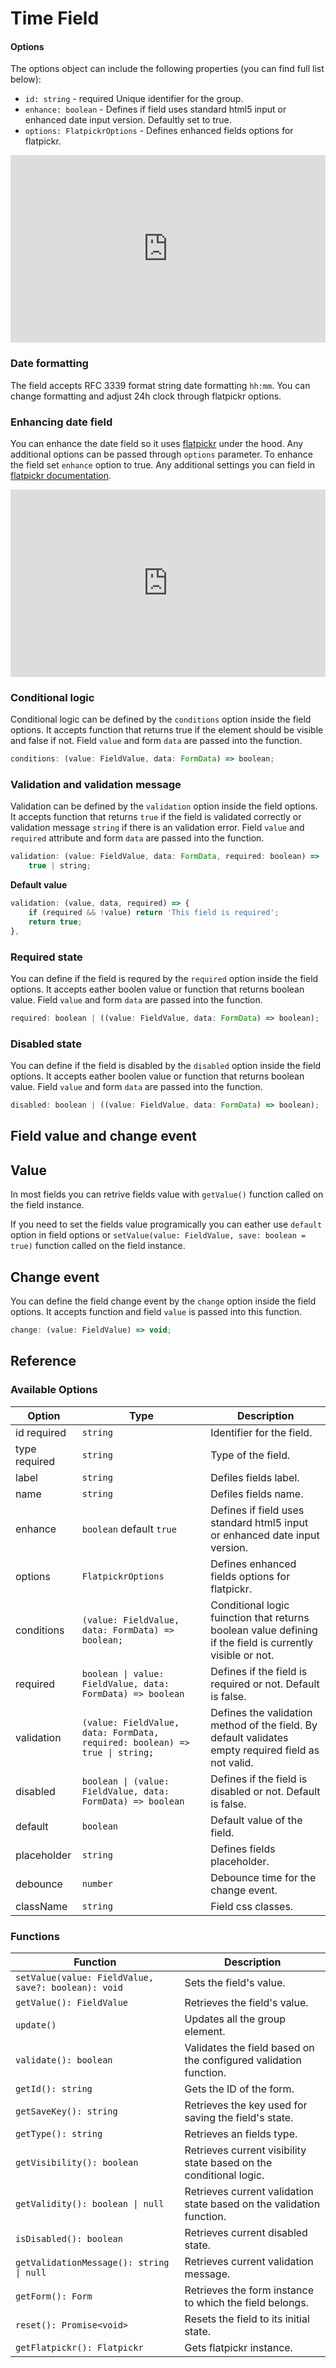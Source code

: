 # Time Field

#### Options

The options object can include the following properties (you can find full list below):

-   `id: string` - <span class="badge warning">required</span> Unique identifier for the group.
-   `enhance: boolean` - Defines if field uses standard html5 input or enhanced date input version. Defaultly set to true.
-   `options: FlatpickrOptions` - Defines enhanced fields options for flatpickr.

<iframe height="300" style="width: 100%;" scrolling="no" title="forms.js - time example not enhanced" src="https://codepen.io/trilmatic/embed/yLZrxLK?default-tab=js%2Cresult" frameborder="no" loading="lazy" allowtransparency="true" allowfullscreen="true">
  See the Pen <a href="https://codepen.io/trilmatic/pen/yLZrxLK">
  forms.js - time example not enhanced</a> by Trilmatic (<a href="https://codepen.io/trilmatic">@trilmatic</a>)
  on <a href="https://codepen.io">CodePen</a>.
</iframe>

### Date formatting

The field accepts RFC 3339 format string date formatting `hh:mm`. You can change formatting and adjust 24h clock through flatpickr options.

### Enhancing date field

You can enhance the date field so it uses <a href="https://flatpickr.js.org/" target="_blank">flatpickr</a> under the hood. Any additional options can be passed through `options` parameter. To enhance the field set `enhance` option to true. Any additional settings you can field in <a href="https://flatpickr.js.org/examples/" target="_blank">flatpickr documentation</a>.

<iframe height="300" style="width: 100%;" scrolling="no" title="forms.js - time example enhanced" src="https://codepen.io/trilmatic/embed/JjxVajV?default-tab=js%2Cresult" frameborder="no" loading="lazy" allowtransparency="true" allowfullscreen="true">
  See the Pen <a href="https://codepen.io/trilmatic/pen/JjxVajV">
  forms.js - time example enhanced</a> by Trilmatic (<a href="https://codepen.io/trilmatic">@trilmatic</a>)
  on <a href="https://codepen.io">CodePen</a>.
</iframe>

### Conditional logic

Conditional logic can be defined by the `conditions` option inside the field options. It accepts function that returns true if the element should be visible and false if not. Field `value` and form `data` are passed into the function.

```js
conditions: (value: FieldValue, data: FormData) => boolean;
```

### Validation and validation message

Validation can be defined by the `validation` option inside the field options. It accepts function that returns `true` if the field is validated correctly or validation message `string` if there is an validation error. Field `value` and `required` attribute and form `data` are passed into the function.

```js
validation: (value: FieldValue, data: FormData, required: boolean) =>
    true | string;
```

**Default value**

```js
validation: (value, data, required) => {
    if (required && !value) return 'This field is required';
    return true;
},
```

### Required state

You can define if the field is requred by the `required` option inside the field options. It accepts eather boolen value or function that returns boolean value. Field `value` and form `data` are passed into the function.

```js
required: boolean | ((value: FieldValue, data: FormData) => boolean);
```

### Disabled state

You can define if the field is disabled by the `disabled` option inside the field options. It accepts eather boolen value or function that returns boolean value. Field `value` and form `data` are passed into the function.

```js
disabled: boolean | ((value: FieldValue, data: FormData) => boolean);
```

## Field value and change event

## Value

In most fields you can retrive fields value with `getValue()` function called on the field instance.

If you need to set the fields value programically you can eather use `default` option in field options or `setValue(value: FieldValue, save: boolean = true)` function called on the field instance.

## Change event

You can define the field change event by the `change` option inside the field options. It accepts function and field `value` is passed into this function.

```js
change: (value: FieldValue) => void;
```

## Reference

### Available Options

<table>
  <thead>
    <tr>
      <th>Option</th>
      <th>Type</th>
      <th>Description</th>
    </tr>
  </thead>
  <tbody>
    <tr>
      <td>id <span class="badge warning">required</span></td>
      <td><code>string</code></td>
      <td>Identifier for the field.</td>
    </tr>
    <tr>
      <td>type <span class="badge warning">required</span></td>
      <td><code>string</code></td>
      <td>Type of the field.</td>
    </tr>
    <tr>
      <td>label</td>
      <td><code>string</code></td>
      <td>Defiles fields label.</td>
    </tr>
    <tr>
      <td>name</td>
      <td><code>string</code></td>
      <td>Defiles fields name.</td>
    </tr>
    <tr>
      <td>enhance</td>
      <td><code>boolean</code> default <code>true</code></td>
      <td>Defines if field uses standard html5 input or enhanced date input version.</td>
    </tr>
    <tr>
      <td>options</td>
      <td><code>FlatpickrOptions</code></td>
      <td>Defines enhanced fields options for flatpickr.</td>
    </tr>
    <tr>
      <td>conditions</td>
      <td><code>(value: FieldValue, data: FormData) => boolean;</code></td>
      <td>Conditional logic fuinction that returns boolean value defining if the field is currently visible or not.</td>
    </tr>
    <tr>
      <td>required</td>
      <td><code>boolean | value: FieldValue, data: FormData) => boolean</code></td>
      <td>Defines if the field is required or not. Default is false.</td>
    </tr>
    <tr>
      <td>validation</td>
      <td><code>(value: FieldValue, data: FormData, required: boolean) => true | string;</code></td>
      <td>Defines the validation method of the field. By default validates empty required field as not valid.</td>
    </tr>
    <tr>
      <td>disabled</td>
      <td><code>boolean | (value: FieldValue, data: FormData) => boolean</code></td>
      <td>Defines if the field is disabled or not. Default is false.</td>
    </tr>
    <tr>
      <td>default</td>
      <td><code>boolean</code></td>
      <td>Default value of the field.</td>
    </tr>
    <tr>
      <td>placeholder</td>
      <td><code>string</code></td>
      <td>Defines fields placeholder.</td>
    </tr>
    <tr>
      <td>debounce</td>
      <td><code>number</code></td>
      <td>Debounce time for the change event.</td>
    </tr>
    <tr>
      <td>className</td>
      <td><code>string</code></td>
      <td>Field css classes.</td>
    </tr>
  </tbody>
</table>

### Functions

<table>
  <thead>
    <tr>
      <th>Function</th>
      <th>Description</th>
    </tr>
  </thead>
  <tbody>
    <tr>
      <td><code>setValue(value: FieldValue, save?: boolean): void</code></td>
      <td>Sets the field's value.</td>
    </tr>
    <tr>
      <td><code>getValue(): FieldValue</code></td>
      <td>Retrieves the field's value.</td>
    </tr>
    <tr>
      <td><code>update()</code></td>
      <td>Updates all the group element.</td>
    </tr>
    <tr>
      <td><code>validate(): boolean</code></td>
      <td>Validates the field based on the configured validation function.</td>
    </tr>
    <tr>
      <td><code>getId(): string</code></td>
      <td>Gets the ID of the form.</td>
    </tr>
    <tr>
      <td><code>getSaveKey(): string</code></td>
      <td>Retrieves the key used for saving the field's state.</td>
    </tr>
    <tr>
      <td><code>getType(): string</code></td>
      <td>Retrieves an fields type.</td>
    </tr>
    <tr>
      <td><code>getVisibility(): boolean</code></td>
      <td>Retrieves current visibility state based on the conditional logic.</td>
    </tr>
    <tr>
      <td><code>getValidity(): boolean | null</code></td>
      <td>Retrieves current validation state based on the validation function.</td>
    </tr>
    <tr>
      <td><code>isDisabled(): boolean</code></td>
      <td>Retrieves current disabled state.</td>
    </tr>
    <tr>
      <td><code>getValidationMessage(): string | null</code></td>
      <td>Retrieves current validation message.</td>
    </tr>
    <tr>
      <td><code>getForm(): Form</code></td>
      <td>Retrieves the form instance to which the field belongs.</td>
    </tr>
    <tr>
      <td><code>reset(): Promise&lt;void&gt;</code></td>
      <td>Resets the field to its initial state.</td>
    </tr>
    <tr>
      <td><code>getFlatpickr(): Flatpickr</code></td>
      <td>Gets flatpickr instance.</td>
    </tr>
  </tbody>
</table>
